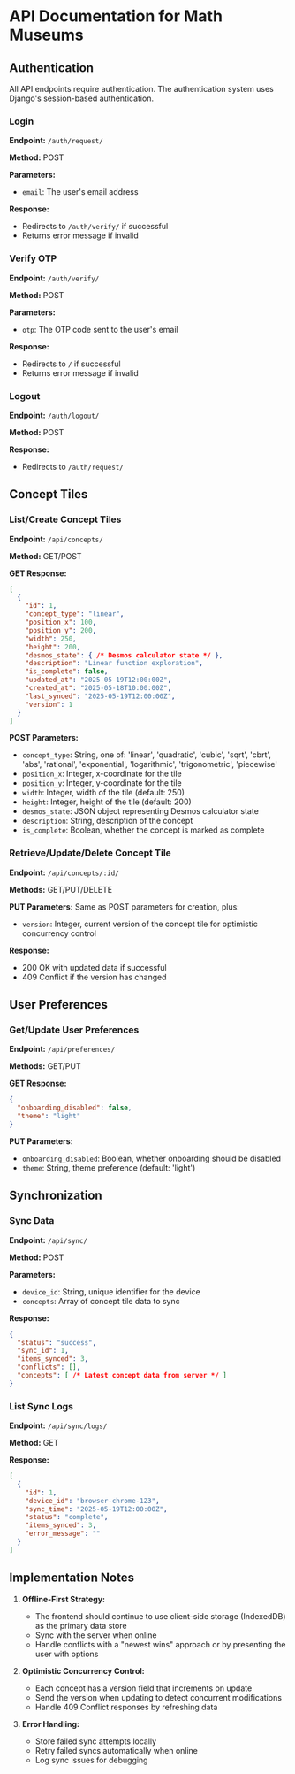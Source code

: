 # API Documentation for Math Museums

## Authentication

All API endpoints require authentication. The authentication system uses Django's session-based authentication.

### Login

**Endpoint:** `/auth/request/`

**Method:** POST

**Parameters:**
- `email`: The user's email address

**Response:**
- Redirects to `/auth/verify/` if successful
- Returns error message if invalid

### Verify OTP

**Endpoint:** `/auth/verify/`

**Method:** POST

**Parameters:**
- `otp`: The OTP code sent to the user's email

**Response:**
- Redirects to `/` if successful
- Returns error message if invalid

### Logout

**Endpoint:** `/auth/logout/`

**Method:** POST

**Response:**
- Redirects to `/auth/request/`

## Concept Tiles

### List/Create Concept Tiles

**Endpoint:** `/api/concepts/`

**Method:** GET/POST

**GET Response:**
```json
[
  {
    "id": 1,
    "concept_type": "linear",
    "position_x": 100,
    "position_y": 200,
    "width": 250,
    "height": 200,
    "desmos_state": { /* Desmos calculator state */ },
    "description": "Linear function exploration",
    "is_complete": false,
    "updated_at": "2025-05-19T12:00:00Z",
    "created_at": "2025-05-18T10:00:00Z",
    "last_synced": "2025-05-19T12:00:00Z",
    "version": 1
  }
]
```

**POST Parameters:**
- `concept_type`: String, one of: 'linear', 'quadratic', 'cubic', 'sqrt', 'cbrt', 'abs', 'rational', 'exponential', 'logarithmic', 'trigonometric', 'piecewise'
- `position_x`: Integer, x-coordinate for the tile
- `position_y`: Integer, y-coordinate for the tile
- `width`: Integer, width of the tile (default: 250)
- `height`: Integer, height of the tile (default: 200)
- `desmos_state`: JSON object representing Desmos calculator state
- `description`: String, description of the concept
- `is_complete`: Boolean, whether the concept is marked as complete

### Retrieve/Update/Delete Concept Tile

**Endpoint:** `/api/concepts/:id/`

**Methods:** GET/PUT/DELETE

**PUT Parameters:**
Same as POST parameters for creation, plus:
- `version`: Integer, current version of the concept tile for optimistic concurrency control

**Response:**
- 200 OK with updated data if successful
- 409 Conflict if the version has changed

## User Preferences

### Get/Update User Preferences

**Endpoint:** `/api/preferences/`

**Methods:** GET/PUT

**GET Response:**
```json
{
  "onboarding_disabled": false,
  "theme": "light"
}
```

**PUT Parameters:**
- `onboarding_disabled`: Boolean, whether onboarding should be disabled
- `theme`: String, theme preference (default: 'light')

## Synchronization

### Sync Data

**Endpoint:** `/api/sync/`

**Method:** POST

**Parameters:**
- `device_id`: String, unique identifier for the device
- `concepts`: Array of concept tile data to sync

**Response:**
```json
{
  "status": "success",
  "sync_id": 1,
  "items_synced": 3,
  "conflicts": [],
  "concepts": [ /* Latest concept data from server */ ]
}
```

### List Sync Logs

**Endpoint:** `/api/sync/logs/`

**Method:** GET

**Response:**
```json
[
  {
    "id": 1,
    "device_id": "browser-chrome-123",
    "sync_time": "2025-05-19T12:00:00Z",
    "status": "complete",
    "items_synced": 3,
    "error_message": ""
  }
]
```

## Implementation Notes

1. **Offline-First Strategy:**
   - The frontend should continue to use client-side storage (IndexedDB) as the primary data store
   - Sync with the server when online
   - Handle conflicts with a "newest wins" approach or by presenting the user with options

2. **Optimistic Concurrency Control:**
   - Each concept has a version field that increments on update
   - Send the version when updating to detect concurrent modifications
   - Handle 409 Conflict responses by refreshing data

3. **Error Handling:**
   - Store failed sync attempts locally
   - Retry failed syncs automatically when online
   - Log sync issues for debugging

